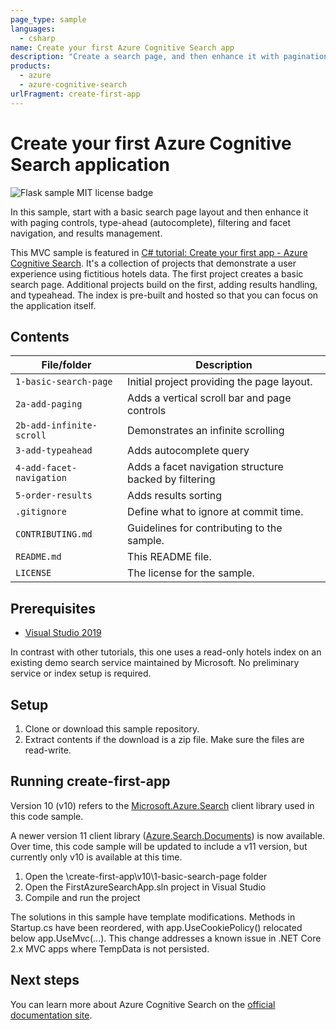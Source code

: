 ```yaml
---
page_type: sample
languages:
  - csharp
name: Create your first Azure Cognitive Search app
description: "Create a search page, and then enhance it with pagination controls, filters and facets, and typeahead queries. This example builds an ASP.NET Core MVC application using the Azure Cognitive Search .NET SDK."
products:
  - azure
  - azure-cognitive-search
urlFragment: create-first-app
---
```


# Create your first Azure Cognitive Search application

![Flask sample MIT license badge](https://img.shields.io/badge/license-MIT-green.svg)

In this sample, start with a basic search page layout and then enhance it with paging controls, type-ahead (autocomplete), filtering and facet navigation, and results management.

This MVC sample is featured in [C# tutorial: Create your first app - Azure Cognitive Search](https://docs.microsoft.com/azure/search/tutorial-csharp-create-first-app). It's a collection of projects that demonstrate a user experience using fictitious hotels data. The first project creates a basic search page. Additional projects build on the first, adding results handling, and typeahead. The index is pre-built and hosted so that you can focus on the application itself.

## Contents

| File/folder | Description |
|-------------|-------------|
| `1-basic-search-page`       | Initial project providing the page layout. |
| `2a-add-paging`       | Adds a vertical scroll bar and page controls |
| `2b-add-infinite-scroll`       | Demonstrates an infinite scrolling|
| `3-add-typeahead`       | Adds autocomplete query |
| `4-add-facet-navigation`       | Adds a facet navigation structure backed by filtering|
| `5-order-results`       | Adds results sorting |
| `.gitignore` | Define what to ignore at commit time. |
| `CONTRIBUTING.md` | Guidelines for contributing to the sample. |
| `README.md` | This README file. |
| `LICENSE`   | The license for the sample. |

## Prerequisites

- [Visual Studio 2019](https://visualstudio.microsoft.com/downloads/)

In contrast with other tutorials, this one uses a read-only hotels index on an existing demo search service maintained by Microsoft. No preliminary service or index setup is required.

## Setup

1. Clone or download this sample repository.
1. Extract contents if the download is a zip file. Make sure the files are read-write.

## Running create-first-app

Version 10 (v10) refers to the [Microsoft.Azure.Search](https://docs.microsoft.com/dotnet/api/overview/azure/search/client10) client library used in this code sample. 

A newer version 11 client library ([Azure.Search.Documents](https://docs.microsoft.com/dotnet/api/overview/azure/search.documents-readme)) is now available. Over time, this code sample will be updated to include a v11 version, but currently only v10 is available at this time.

1. Open the \create-first-app\v10\1-basic-search-page folder
1. Open the FirstAzureSearchApp.sln project in Visual Studio
1. Compile and run the project

The solutions in this sample have template modifications. Methods in Startup.cs have been reordered, with app.UseCookiePolicy() relocated below app.UseMvc(...). This change addresses a known issue in .NET Core 2.x MVC apps where TempData is not persisted.

## Next steps

You can learn more about Azure Cognitive Search on the [official documentation site](https://docs.microsoft.com/azure/search).